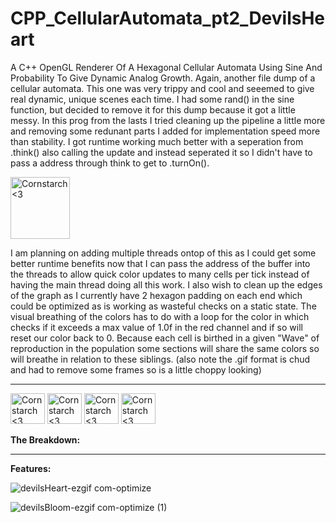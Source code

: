 # CPP_CellularAutomata_pt2_DevilsHeart
A C++ OpenGL Renderer Of A Hexagonal Cellular Automata Using Sine And Probability To Give Dynamic Analog Growth.
Again, another file dump of a cellular automata. This one was very trippy and cool and seeemed to give real dynamic, unique scenes each time. I had some rand() in the sine function, but decided to remove it for this dump because it got a little messy.
In this prog from the lasts I tried cleaning up the pipeline a little more and removing some redunant parts I added for implementation speed more than stability. I got runtime working much better with a seperation from .think() also calling the update and instead seperated it so I didn't have to pass a address through think to get to .turnOn().

<img src="https://github.com/Kingerthanu/CPP_CellularAutomata_pt2_DevilsHeart/assets/76754592/25ba0fbb-037c-442b-b4f0-01f89125207e" alt="Cornstarch <3" width="95" height="99">


I am planning on adding multiple threads ontop of this as I could get some better runtime benefits now that I can pass the address of the buffer into the threads to allow quick color updates to many cells per tick instead of having the main thread doing all this work. I also wish to clean up the edges of the graph as I currently have 2 hexagon padding on each end which could be optimized as is working as wasteful checks on a static state.
The visual breathing of the colors has to do with a loop for the color in which checks if it exceeds a max value of 1.0f in the red channel and if so will reset our color back to 0. Because each cell is birthed in a given "Wave" of reproduction in the population some sections will share the same colors so will breathe in relation to these siblings. (also note the .gif format is chud and had to remove some frames so is a little choppy looking)


----------------------------------------------
<img src="https://github.com/Kingerthanu/CPP_CellularAutomata_pt2_DevilsHeart/assets/76754592/091d6125-d1ed-4f6a-b06a-794447a01e28" alt="Cornstarch <3" width="55" height="49"> <img src="https://github.com/Kingerthanu/CPP_CellularAutomata_pt2_DevilsHeart/assets/76754592/091d6125-d1ed-4f6a-b06a-794447a01e28" alt="Cornstarch <3" width="55" height="49"> <img src="https://github.com/Kingerthanu/CPP_CellularAutomata_pt2_DevilsHeart/assets/76754592/091d6125-d1ed-4f6a-b06a-794447a01e28" alt="Cornstarch <3" width="55" height="49"> <img src="https://github.com/Kingerthanu/CPP_CellularAutomata_pt2_DevilsHeart/assets/76754592/091d6125-d1ed-4f6a-b06a-794447a01e28" alt="Cornstarch <3" width="55" height="49">


**The Breakdown:**


----------------------------------------------

**Features:**

![devilsHeart-ezgif com-optimize](https://github.com/Kingerthanu/CPP_CellularAutomata_pt2_DevilsHeart/assets/76754592/622c675a-811d-44e8-a83e-998abe13deae)

![devilsBloom-ezgif com-optimize (1)](https://github.com/Kingerthanu/CPP_CellularAutomata_pt2_DevilsHeart/assets/76754592/16805969-3efd-4904-b78c-034b08c63f86)
